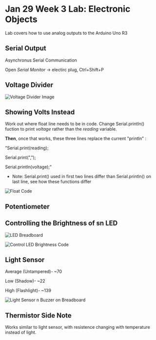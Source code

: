 # Jan 29 Week 3 Lab: Electronic Objects

Lab covers how to use analog outputs to the Arduino Uno R3

## Serial Output

Asynchronus Serial Communication

Open *Serial Monitor* -> electirc plug, Ctrl+Shift+P

## Voltage Divider

![Voltage Divider Image](Images/week%203%20lab%20resistor.jpg)

## Showing Volts Instead

Work out where float line needs to be in code. 
Change Serial.println() fuction to print *voltage* rather than the *reading* variable.

**Then**, once that works, these three lines replace the current "println" :

"Serial.print(reading);

Serial.print(",");

Serial.println(voltage);"

- Note: Serial.print() used in first two lines differ than Serial.println() on last line, see how these functions differ

![Float Code](Images/week%203%20lab%20float.jpg)

## Potentiometer

## Controlling the Brightness of sn LED

![LED Breadboard](Images/Week%203%20lab%20LED.jpg)

![Control LED Brightness Code](Images/brightness%20code.jpg)

## Light Sensor

Average (Untampered)- ~70

Low (Shadow)- ~22

High (Flashlight)- ~139

![Light Sensor n Buzzer on Breadboard](Images/week%203%20lab%20buzzer.jpg)

## Thermistor Side Note

Works similar to light sensor, with resistence changing with temperature instead of light.